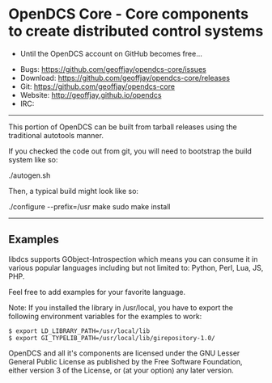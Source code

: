 # OpenDCS Core - Core components to create distributed control systems

* Until the OpenDCS account on GitHub becomes free...

 - Bugs: https://github.com/geoffjay/opendcs-core/issues
 - Download: https://github.com/geoffjay/opendcs-core/releases
 - Git: https://github.com/geoffjay/opendcs-core
 - Website: http://geoffjay.github.io/opendcs
 - IRC: <TBD>

---

This portion of OpenDCS can be built from tarball releases using the traditional
autotools manner.

If you checked the code out from git, you will need to bootstrap the build
system like so:

  ./autogen.sh

Then, a typical build might look like so:

  ./configure --prefix=/usr
  make
  sudo make install

---

Examples
--------

libdcs supports GObject-Introspection which means you can consume it in various
popular languages including but not limited to: Python, Perl, Lua, JS, PHP.

Feel free to add examples for your favorite language.

Note: If you installed the library in /usr/local, you have to export the following
environment variables for the examples to work:

```
$ export LD_LIBRARY_PATH=/usr/local/lib
$ export GI_TYPELIB_PATH=/usr/local/lib/girepository-1.0/
```

OpenDCS and all it's components are licensed under the GNU Lesser General Public
License as published by the Free Software Foundation, either version 3 of the
License, or (at your option) any later version.
